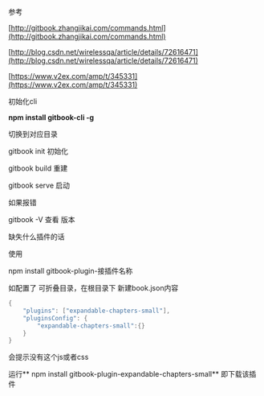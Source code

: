 参考

[http://gitbook.zhangjikai.com/commands.html](http://gitbook.zhangjikai.com/commands.html)

[http://blog.csdn.net/wirelessqa/article/details/72616471](http://blog.csdn.net/wirelessqa/article/details/72616471)

[https://www.v2ex.com/amp/t/345331](https://www.v2ex.com/amp/t/345331)

初始化cli

**npm install gitbook-cli -g**

切换到对应目录

gitbook init 初始化

gitbook build 重建

gitbook serve 启动

如果报错

gitbook -V 查看 版本

缺失什么插件的话

使用

npm install gitbook-plugin-接插件名称

如配置了 可折叠目录，在根目录下 新建book.json内容

```java
{
    "plugins": ["expandable-chapters-small"],
    "pluginsConfig": {
        "expandable-chapters-small":{}
    }
}
```

会提示没有这个js或者css

运行** npm install gitbook-plugin-expandable-chapters-small** 即下载该插件

